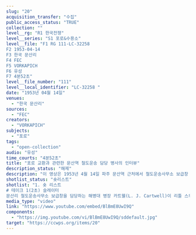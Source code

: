 ```yaml
---
slug: "20"
acquisition_transfer: "수집"
public_access_status: "TRUE"
collection: ""
level__rg: "R1 한국전쟁"
level__series: "S1 포로&수용소"
level__file: "F1 RG 111-LC-32258 
F2 1953-04-14
F3 한국 문산리
F4 FEC
F5 VORKAPICH
F6 유성
F7 4분52초"
level__file_number: "111"
level__local_identifier: "LC-32258 "
date: "1953년 04월 14일"
venues: 
  - "한국 문산리"
sources: 
  - "FEC"
creators: 
  - "VORKAPICH"
subjects: 
  - "포로"
tags: 
  - "open-collection"
audio: "유성"
time_courts: "4분52초"
title: "포로 교환과 관련한 문산역 철도운송 담당 병사의 인터뷰"
description_status: "해제"
description: "이 영상은 1953년 4월 14일 파주 문산역 근처에서 철도운송사무소 보급창 담당자 미군의 인터뷰 내용으로 구성되어 있다. 문산역은 부상포로들의 이송과 자유의 마을까지 이동하는 물자 지원, 귀환포로 이송 등 다양한 업무를 담당했다."
shotlist_status: "숏리스트"
shotlist: "1. 숏 리스트
# 테이크 1(2초) 슬레이터
문산리 철도운송사무소 보급창을 담당하는 해병대 병장 카트웰(L. J. Cartwell)이 리틀 스위치(부상포로 교환) 작전에서 포로들과 함께 열차를 타고 이동한다고 한다. 그는 그의 가족으로부터 서너 통의 편지가 왔다고 말했다. 그는 포로교환 중에 귀환할 포로 중에 그의 처남을 환영하기 위해 그 자리에 있을 계획이라고 말했다."
media_type: "video"
link: "https://www.youtube.com/embed/BlBmE8UwI9Q"
components: 
  - "https://img.youtube.com/vi/BlBmE8UwI9Q/sddefault.jpg"
target: "https://ccwps.org/items/20"
---
```

